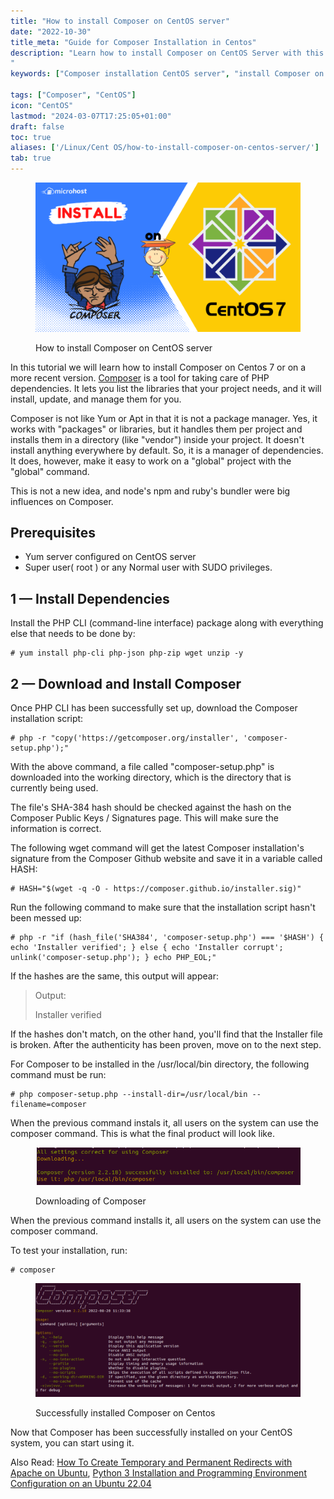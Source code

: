 ```yaml
---
title: "How to install Composer on CentOS server"
date: "2022-10-30"
title_meta: "Guide for Composer Installation in Centos"
description: "Learn how to install Composer on CentOS Server with this comprehensive step-by-step guide. Follow detailed instructions to set up Composer, manage PHP dependencies efficiently, and streamline your development workflow on CentOS. Start leveraging Composer's powerful features for PHP package management on CentOS.
"
keywords: ["Composer installation CentOS server", "install Composer on CentOS 7 8", "CentOS Composer setup guide", "PHP Composer CentOS", "Composer installation steps CentOS", "CentOS server PHP dependency management", "Composer download CentOS", "Composer setup CentOS"]

tags: ["Composer", "CentOS"]
icon: "CentOS"
lastmod: "2024-03-07T17:25:05+01:00"
draft: false
toc: true
aliases: ['/Linux/Cent OS/how-to-install-composer-on-centos-server/']
tab: true
---
```


<figure>

![How to install Composer on CentOS](images/How-to-install-Composer-on-CentOS-1024x576.png)

<figcaption>

How to install Composer on CentOS server

</figcaption>

</figure>

In this tutorial we will learn how to install Composer on Centos 7 or on a more recent version. [Composer](http://getcomposer.org/) is a tool for taking care of PHP dependencies. It lets you list the libraries that your project needs, and it will install, update, and manage them for you.

Composer is not like Yum or Apt in that it is not a package manager. Yes, it works with "packages" or libraries, but it handles them per project and installs them in a directory (like "vendor") inside your project. It doesn't install anything everywhere by default. So, it is a manager of dependencies. It does, however, make it easy to work on a "global" project with the "global" command.

This is not a new idea, and node's npm and ruby's bundler were big influences on Composer.

## Prerequisites

- Yum server configured on CentOS server
- Super user( root ) or any Normal user with SUDO privileges.

## 1 — Install Dependencies

Install the PHP CLI (command-line interface) package along with everything else that needs to be done by:

```
# yum install php-cli php-json php-zip wget unzip -y 
```

## 2 — Download and Install Composer

Once PHP CLI has been successfully set up, download the Composer installation script:

```
# php -r "copy('https://getcomposer.org/installer', 'composer-setup.php');"
```

With the above command, a file called "composer-setup.php" is downloaded into the working directory, which is the directory that is currently being used.

The file's SHA-384 hash should be checked against the hash on the Composer Public Keys / Signatures page. This will make sure the information is correct.

The following wget command will get the latest Composer installation's signature from the Composer Github website and save it in a variable called HASH:

```
# HASH="$(wget -q -O - https://composer.github.io/installer.sig)"
```

Run the following command to make sure that the installation script hasn't been messed up:

```
# php -r "if (hash_file('SHA384', 'composer-setup.php') === '$HASH') { echo 'Installer verified'; } else { echo 'Installer corrupt'; unlink('composer-setup.php'); } echo PHP_EOL;"
```

If the hashes are the same, this output will appear:

> Output:
> 
> Installer verified

If the hashes don't match, on the other hand, you'll find that the Installer file is broken. After the authenticity has been proven, move on to the next step.

For Composer to be installed in the /usr/local/bin directory, the following command must be run:

```
# php composer-setup.php --install-dir=/usr/local/bin --filename=composer
```

When the previous command instals it, all users on the system can use the composer command. This is what the final product will look like.

<figure>

![Downloading of Composer](images/image-455.png)

<figcaption>

Downloading of Composer

</figcaption>

</figure>

When the previous command installs it, all users on the system can use the composer command.

To test your installation, run:

```
# composer 
```

<figure>

![Successfully installed Composer on Centos](images/image-456-1024x440.png)

<figcaption>

Successfully installed Composer on Centos

</figcaption>

</figure>

Now that Composer has been successfully installed on your CentOS system, you can start using it.

Also Read: [How To Create Temporary and Permanent Redirects with Apache on Ubuntu](https://utho.com/docs/tutorial/how-to-create-temporary-and-permanent-redirects-with-apache/), [Python 3 Installation and Programming Environment Configuration on an Ubuntu 22.04](https://utho.com/docs/tutorial/python-3-installation-and-programming-environment-configuration-on-an-ubuntu-22-04/)
